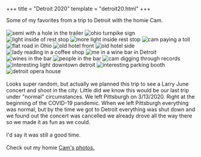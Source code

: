 
+++
title = "Detroit 2020"
template = "detroit20.html"
+++

Some of my favorites from a trip to Detroit with the homie Cam.  
<br>
![semi with a hole in the trailer](/images/photography/detroit/detroit1.jpg)
![ohio turnpike sign](/images/photography/detroit/detroit2.jpg)
![light inside of rest stop](/images/photography/detroit/detroit3.jpg)
![more light inside rest stop](/images/photography/detroit/detroit4.jpg)
![cam paying a toll](/images/photography/detroit/detroit5.jpg)
![flat road in Ohio](/images/photography/detroit/detroit6.jpg)
![old hotel front](/images/photography/detroit/detroit7.jpg)
![old hotel side](/images/photography/detroit/detroit8.jpg)
![lady reading in a coffee shop](/images/photography/detroit/detroit9.jpg)
![me in a wine bar in Detroit](/images/photography/detroit/detroit10.jpg)
![wines in the bar](/images/photography/detroit/detroit11.jpg)
![people in the bar](/images/photography/detroit/detroit12.jpg)
![cam digging through records](/images/photography/detroit/detroit13.jpg)
![interesting light downtown detroit](/images/photography/detroit/detroit14.jpg)
![interesting parking booth](/images/photography/detroit/detroit15.jpg)
![detroit opera house](/images/photography/detroit/detroit16.jpg)  
<br>
Looks super random, but actually we planned this trip to see a Larry June concert
and shoot in the city.  Little did we know this would be our last trip under "normal"
circumstances.  We left Pittsburgh on 3/13/2020.  Right at the beginning of the 
COVID-19 pandemic.  When we left Pittsburgh everything was normal, but by the time
we got to Detroit everything was shut down and we found out the concert was cancelled
we already drove all the way there so we made it as fun as we could.  
<br>
I'd say it was still a good time.  
<br>
Check out my homie [Cam's photos.](https://bamcrown.com/)

